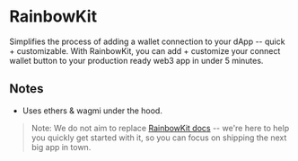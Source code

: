# RainbowKit

Simplifies the process of adding a wallet connection to your dApp -- quick + customizable. With RainbowKit, you can add + customize your connect wallet button to your production ready web3 app in under 5 minutes.

## Notes

-   Uses ethers & wagmi under the hood.

> Note: We do not aim to replace [RainbowKit docs](https://www.rainbowkit.com/docs/introduction) -- we're here to help you quickly get started with it, so you can focus on shipping the next big app in town.
